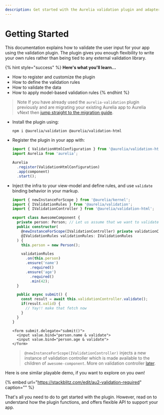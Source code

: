 ```yaml
---
description: Get started with the Aurelia validation plugin and adapters
---
```


# Getting Started

This documentation explains how to validate the user input for your app using the validation plugin. The plugin gives you enough flexibility to write your own rules rather than being tied to any external validation library.

{% hint style="success" %}
**Here's what you'll learn...**

* How to register and customize the plugin
* How to define the validation rules
* How to validate the data
* How to apply model-based validation rules
{% endhint %}

> Note If you have already used the `aurelia-validation` plugin previously and are migrating your existing Aurelia app to Aurelia vNext then [jump straight to the migration guide](migration-guide.md).

* Install the plugin using:

  ```bash
  npm i @aurelia/validation @aurelia/validation-html
  ```

* Register the plugin in your app with:

  ```typescript
  import { ValidationHtmlConfiguration } from '@aurelia/validation-html';
  import Aurelia from 'aurelia';

  Aurelia
    .register(ValidationHtmlConfiguration)
    .app(component)
    .start();
  ```

* Inject the infra to your view-model and define rules, and use `validate` binding behavior in your markup.

  ```typescript
  import { newInstanceForScope } from '@aurelia/kernel';
  import { IValidationRules } from '@aurelia/validation';
  import { IValidationController } from '@aurelia/validation-html';

  export class AwesomeComponent {
    private person: Person; // Let us assume that we want to validate instance of Person class
    public constructor(
      @newInstanceForScope(IValidationController) private validationController: IValidationController,
      @IValidationRules validationRules: IValidationRules
    ) {
      this.person = new Person();

      validationRules
        .on(this.person)
        .ensure('name')
          .required()
        .ensure('age')
          .required()
          .min(42);
    }

    public async submit() {
      const result = await this.validationController.validate();
      if(result.valid) {
        // Yay!! make that fetch now
      }
    }
  }
  ```

  ```markup
  <form submit.delegate="submit()">
    <input value.bind="person.name & validate">
    <input value.bind="person.age & validate">
  </form>
  ```

  > `@newInstanceForScope(IValidationController)` injects a new instance of validation controller which is made available to the children of `awesome-component`. More on validation controller [later](validation-controller.md).

Here is one similar playable demo, if you want to explore on you own!

{% embed url="https://stackblitz.com/edit/au2-validation-required" caption="" %}

That's all you need to do to get started with the plugin. However, read on to understand how the plugin functions, and offers flexible API to support your app.

